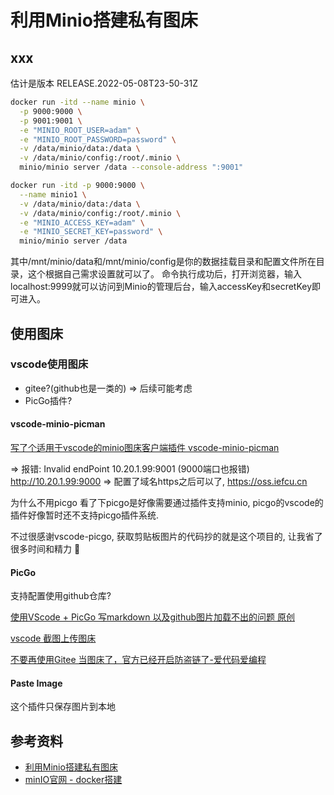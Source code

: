 # 利用Minio搭建私有图床

## xxx

估计是版本 RELEASE.2022-05-08T23-50-31Z

```bash
docker run -itd --name minio \
  -p 9000:9000 \
  -p 9001:9001 \
  -e "MINIO_ROOT_USER=adam" \
  -e "MINIO_ROOT_PASSWORD=password" \
  -v /data/minio/data:/data \
  -v /data/minio/config:/root/.minio \
  minio/minio server /data --console-address ":9001"
```

```bash
docker run -itd -p 9000:9000 \
  --name minio1 \
  -v /data/minio/data:/data \
  -v /data/minio/config:/root/.minio \
  -e "MINIO_ACCESS_KEY=adam" \
  -e "MINIO_SECRET_KEY=password" \
  minio/minio server /data
```

其中/mnt/minio/data和/mnt/minio/config是你的数据挂载目录和配置文件所在目录，这个根据自己需求设置就可以了。
命令执行成功后，打开浏览器，输入localhost:9999就可以访问到Minio的管理后台，输入accessKey和secretKey即可进入。

## 使用图床

### vscode使用图床

* gitee?(github也是一类的) => 后续可能考虑
* PicGo插件?

#### vscode-minio-picman

[写了个适用于vscode的minio图床客户端插件 vscode-minio-picman](https://www.cnblogs.com/laggage/p/15742983.html)

=> 报错: Invalid endPoint 10.20.1.99:9001 (9000端口也报错)
http://10.20.1.99:9000
=> 配置了域名https之后可以了, https://oss.iefcu.cn

为什么不用picgo
看了下picgo是好像需要通过插件支持minio, picgo的vscode的插件好像暂时还不支持picgo插件系统.

不过很感谢vscode-picgo, 获取剪贴板图片的代码抄的就是这个项目的, 让我省了很多时间和精力 🙏

#### PicGo

支持配置使用github仓库?

[使用VScode + PicGo 写markdown 以及github图片加载不出的问题 原创](https://blog.51cto.com/luweir/4878704)

[vscode 截图上传图床](https://juejin.cn/post/6844904015776448520)

[不要再使用Gitee 当图床了，官方已经开启防盗链了-爱代码爱编程](https://icode.best/i/53153746184654)


#### Paste Image

这个插件只保存图片到本地


## 参考资料

* [利用Minio搭建私有图床](https://www.naeco.top/2020/08/11/private-oss-for-image/)
* [minIO官网 - docker搭建](https://docs.min.io/docs/minio-docker-quickstart-guide)
